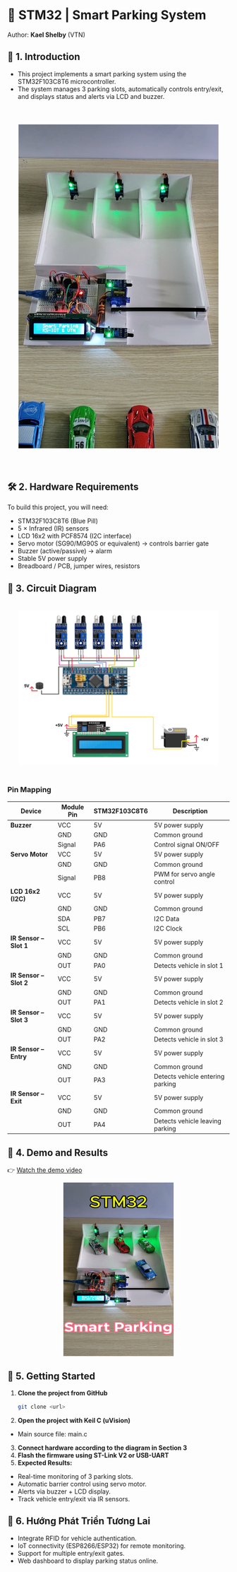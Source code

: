 # 🚗 STM32 | Smart Parking System

Author: **Kael Shelby** (VTN)

## 📖 1. Introduction
- This project implements a smart parking system using the STM32F103C8T6 microcontroller.
- The system manages 3 parking slots, automatically controls entry/exit, and displays status and alerts via LCD and buzzer.

<div align="center">
  <img src="./Images/Intro.png" alt="intro" style="transform: scale(0.9);"/>
</div>

## 🛠️ 2. Hardware Requirements
To build this project, you will need:
- STM32F103C8T6 (Blue Pill)
- 5 × Infrared (IR) sensors
- LCD 16x2 with PCF8574 (I2C interface)
- Servo motor (SG90/MG90S or equivalent) → controls barrier gate
- Buzzer (active/passive) → alarm
- Stable 5V power supply
- Breadboard / PCB, jumper wires, resistors

## 🔌 3. Circuit Diagram
<img src="./Images/Circuit.png" alt="circuit" style="transform: scale(0.9);"/>

### Pin Mapping
| Device                  | Module Pin | STM32F103C8T6 | Description                        |
|-------------------------|------------|---------------|------------------------------------|
| **Buzzer**              | VCC        | 5V            | 5V power supply                    |
|                         | GND        | GND           | Common ground                      |
|                         | Signal     | PA6           | Control signal ON/OFF              |
| **Servo Motor**         | VCC        | 5V            | 5V power supply                    |
|                         | GND        | GND           | Common ground                      |
|                         | Signal     | PB8           | PWM for servo angle control        |
| **LCD 16x2 (I2C)**      | VCC        | 5V            | 5V power supply                    |
|                         | GND        | GND           | Common ground                      |
|                         | SDA        | PB7           | I2C Data                           |
|                         | SCL        | PB6           | I2C Clock                          |
| **IR Sensor – Slot 1**  | VCC        | 5V            | 5V power supply                    |
|                         | GND        | GND           | Common ground                      |
|                         | OUT        | PA0           | Detects vehicle in slot 1          |
| **IR Sensor – Slot 2**  | VCC        | 5V            | 5V power supply                    |
|                         | GND        | GND           | Common ground                      |
|                         | OUT        | PA1           | Detects vehicle in slot 2          |
| **IR Sensor – Slot 3**  | VCC        | 5V            | 5V power supply                    |
|                         | GND        | GND           | Common ground                      |
|                         | OUT        | PA2           | Detects vehicle in slot 3          |
| **IR Sensor – Entry**   | VCC        | 5V            | 5V power supply                    |
|                         | GND        | GND           | Common ground                      |
|                         | OUT        | PA3           | Detects vehicle entering parking   |
| **IR Sensor – Exit**    | VCC        | 5V            | 5V power supply                    |
|                         | GND        | GND           | Common ground                      |
|                         | OUT        | PA4           | Detects vehicle leaving parking    |

## 🎥 4. Demo and Results
👉 [Watch the demo video](https://www.tiktok.com/@kshelbyiot/video/7534904748999314696?is_from_webapp=1&sender_device=pc&web_id=7500959777037518344)

<p align="center">
  <a href="https://www.tiktok.com/@kshelbyiot/video/7534904748999314696?is_from_webapp=1&sender_device=pc&web_id=7500959777037518344">
    <img src="./Images/Cover.png" alt="Watch Demo Video" width="250"/>
  </a>
</p>


## 🚀 5. Getting Started
1. **Clone the project from GitHub**  
   ```bash
   git clone <url>
2. **Open the project with Keil C (uVision)**
- Main source file: main.c
3. **Connect hardware according to the diagram in Section 3**
4. **Flash the firmware using ST-Link V2 or USB-UART**
5. **Expected Results:**
- Real-time monitoring of 3 parking slots.
- Automatic barrier control using servo motor.
- Alerts via buzzer + LCD display.
- Track vehicle entry/exit via IR sensors.

## 🚀 6. Hướng Phát Triển Tương Lai
- Integrate RFID for vehicle authentication.
- IoT connectivity (ESP8266/ESP32) for remote monitoring.
- Support for multiple entry/exit gates.
- Web dashboard to display parking status online.